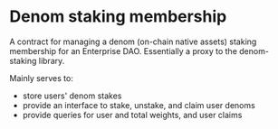# Denom staking membership

A contract for managing a denom (on-chain native assets) staking membership for an Enterprise DAO.
Essentially a proxy to the denom-staking library.

Mainly serves to:
- store users' denom stakes
- provide an interface to stake, unstake, and claim user denoms
- provide queries for user and total weights, and user claims